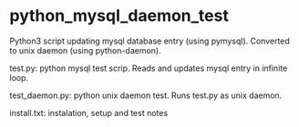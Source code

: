 python_mysql_daemon_test
========================

Python3 script updating mysql database entry (using pymysql).
Converted to unix daemon (using python-daemon).


test.py: python mysql test scrip.
	Reads and updates mysql entry in infinite loop.
	
test_daemon.py: python unix daemon test.
	Runs test.py as unix daemon.

install.txt: instalation, setup and test notes